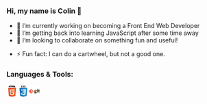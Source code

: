 ### Hi, my name is Colin 👋


- 🔭  I’m currently working on becoming a Front End Web Developer
- 🌱  I’m getting back into learning JavaScript after some time away
- 👯  I’m looking to collaborate on something fun and useful!
<!-- - 🤔 I’m looking for help with -->
- ⚡  Fun fact: I can do a cartwheel, but not a good one.


### Languages & Tools:


<img align="left" alt="HTML5" width="26px" src="https://raw.githubusercontent.com/github/explore/80688e429a7d4ef2fca1e82350fe8e3517d3494d/topics/html/html.png" />
<img align="left" alt="CSS3" width="26px" src="https://raw.githubusercontent.com/github/explore/80688e429a7d4ef2fca1e82350fe8e3517d3494d/topics/css/css.png" />
<img align="left" alt="Git" width="26px" src="https://raw.githubusercontent.com/github/explore/80688e429a7d4ef2fca1e82350fe8e3517d3494d/topics/git/git.png" />
